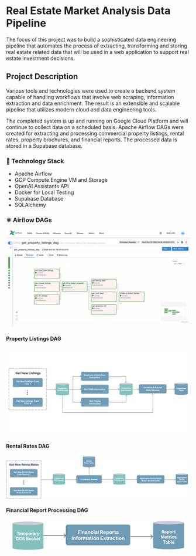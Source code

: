 # Real Estate Market Analysis Data Pipeline
The focus of this project was to build a sophisticated data engineering pipeline that automates the process of extracting, transforming and storing real estate related data that will be used in a web application to support real estate investment decisions. 

## Project Description
Various tools and technologies were used to create a backend system capable of handling workflows that involve web scraping, information extraction and data enrichment. The result is an extensible and scalable pipeline that utilizes modern cloud and data engineering tools. 

The completed system is up and running on Google Cloud Platform and will continue to collect data on a scheduled basis. Apache Airflow DAGs were created for extracting and processing commercial property listings, rental rates, property brochures, and financial reports. The processed data is stored in a Supabase database.

### 🤖 Technology Stack
- Apache Airflow
- GCP Compute Engine VM and Storage
- OpenAI Assistants API
- Docker for Local Testing
- Supabase Database
- SQLAlchemy


### ⚛︎ Airflow DAGs
![Airflow Screenshot](https://github.com/jamesAmckinnon/RE_Data_Pipeline/blob/master/images/Airflow_Get_Listings.png)


#### Property Listings DAG
![Airflow Screenshot](https://github.com/jamesAmckinnon/RE_Data_Pipeline/blob/master/images/Get_Listings_DAG.png)


#### Rental Rates DAG
![Airflow Screenshot](https://github.com/jamesAmckinnon/RE_Data_Pipeline/blob/master/images/Rental_Rates_DAG.png)


#### Financial Report Processing DAG
![Airflow Screenshot](https://github.com/jamesAmckinnon/RE_Data_Pipeline/blob/master/images/Get_REIT_Report_Data.png)
